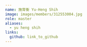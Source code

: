 ```yaml
---
name: 施育衡 Yu-Heng Shih 
image: images/members/312553004.jpg 
role: master
aliases:
  - yu heng shih
links:
  github: link_to_github 
---
```

